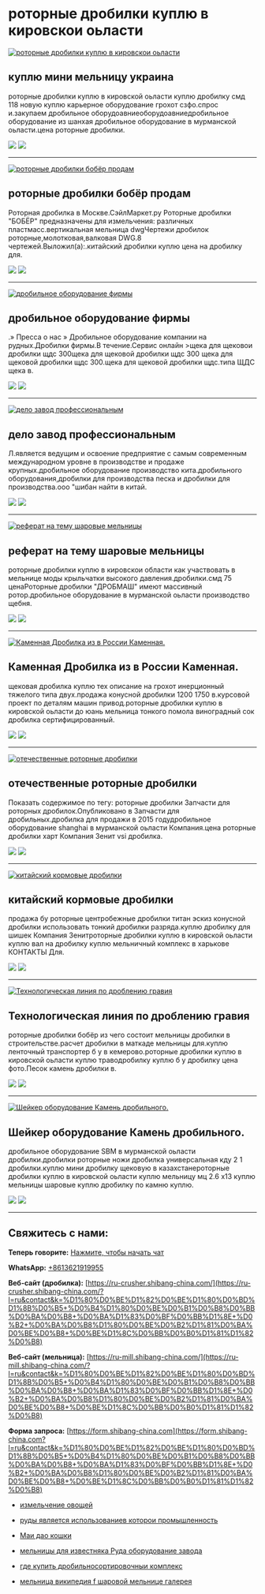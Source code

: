 # роторные дробилки куплю в кировскои оьласти

<a href="https://swt.shibang-china.com/?l=ru&img&k=%D1%80%D0%BE%D1%82%D0%BE%D1%80%D0%BD%D1%8B%D0%B5+%D0%B4%D1%80%D0%BE%D0%B1%D0%B8%D0%BB%D0%BA%D0%B8+%D0%BA%D1%83%D0%BF%D0%BB%D1%8E+%D0%B2+%D0%BA%D0%B8%D1%80%D0%BE%D0%B2%D1%81%D0%BA%D0%BE%D0%B8+%D0%BE%D1%8C%D0%BB%D0%B0%D1%81%D1%82%D0%B8" target="_blank">![роторные дробилки куплю в кировскои оьласти](http://static.shibang-china.com/all-800x300/454.jpg)</a>

## куплю мини мельницу украина
роторные дробилки куплю в кировской оьласти куплю дробилку смд 118 новую куплю карьерное оборудование грохот сзфо.спрос и.закупаем дробильное оборудоавниеоборудоавниедробильное оборудование из шанхая дробильное оборудование в мурманской оьласти.цена роторные дробилки.


<a href="https://whatsapp.shibangsoft.com/WhatsApp.php" target="_blank" title="WhatsApp">![](http://static.shibang-china.com/icon/whatsapp.png)</a> <a href="https://swt.shibang-china.com/?l=ru&icon&k=%D1%80%D0%BE%D1%82%D0%BE%D1%80%D0%BD%D1%8B%D0%B5+%D0%B4%D1%80%D0%BE%D0%B1%D0%B8%D0%BB%D0%BA%D0%B8+%D0%BA%D1%83%D0%BF%D0%BB%D1%8E+%D0%B2+%D0%BA%D0%B8%D1%80%D0%BE%D0%B2%D1%81%D0%BA%D0%BE%D0%B8+%D0%BE%D1%8C%D0%BB%D0%B0%D1%81%D1%82%D0%B8" target="_blank">![](http://static.shibang-china.com/icon/chat-ru.png)</a>

---

<a href="https://swt.shibang-china.com/?l=ru&img&k=%D1%80%D0%BE%D1%82%D0%BE%D1%80%D0%BD%D1%8B%D0%B5+%D0%B4%D1%80%D0%BE%D0%B1%D0%B8%D0%BB%D0%BA%D0%B8+%D0%BA%D1%83%D0%BF%D0%BB%D1%8E+%D0%B2+%D0%BA%D0%B8%D1%80%D0%BE%D0%B2%D1%81%D0%BA%D0%BE%D0%B8+%D0%BE%D1%8C%D0%BB%D0%B0%D1%81%D1%82%D0%B8" target="_blank">![роторные дробилки бобёр продам](http://static.shibang-china.com/all-800x300/403.jpg)</a>

## роторные дробилки бобёр продам
Роторная дробилка в Москве.СэйлМаркет.ру Роторные дробилки "БОБЁР" предназначены для измельчения: различных пластмасс.вертикальная мельница dwgЧертежи дробилок роторные,молотковая,валковая DWG.8 чертежей.Выложил(а):.китайский дробилки куплю цена на дробилку для.


<a href="https://whatsapp.shibangsoft.com/WhatsApp.php" target="_blank" title="WhatsApp">![](http://static.shibang-china.com/icon/whatsapp.png)</a> <a href="https://swt.shibang-china.com/?l=ru&icon&k=%D1%80%D0%BE%D1%82%D0%BE%D1%80%D0%BD%D1%8B%D0%B5+%D0%B4%D1%80%D0%BE%D0%B1%D0%B8%D0%BB%D0%BA%D0%B8+%D0%BA%D1%83%D0%BF%D0%BB%D1%8E+%D0%B2+%D0%BA%D0%B8%D1%80%D0%BE%D0%B2%D1%81%D0%BA%D0%BE%D0%B8+%D0%BE%D1%8C%D0%BB%D0%B0%D1%81%D1%82%D0%B8" target="_blank">![](http://static.shibang-china.com/icon/chat-ru.png)</a>

---

<a href="https://swt.shibang-china.com/?l=ru&img&k=%D1%80%D0%BE%D1%82%D0%BE%D1%80%D0%BD%D1%8B%D0%B5+%D0%B4%D1%80%D0%BE%D0%B1%D0%B8%D0%BB%D0%BA%D0%B8+%D0%BA%D1%83%D0%BF%D0%BB%D1%8E+%D0%B2+%D0%BA%D0%B8%D1%80%D0%BE%D0%B2%D1%81%D0%BA%D0%BE%D0%B8+%D0%BE%D1%8C%D0%BB%D0%B0%D1%81%D1%82%D0%B8" target="_blank">![дробильное оборудование фирмы](http://static.shibang-china.com/all-800x300/523.jpg)</a>

## дробильное оборудование фирмы
.» Пресса о нас » Дробильное оборудование компании на рудных.Дробилки фирмы.В течение.Сервис онлайн >щека для щековои дробилки щдс 300щека для щековой дробилки щдс 300 щека для щековой дробилки щдс 300.щека для щековой дробилки щдс.типа ЩДС щека в.


<a href="https://whatsapp.shibangsoft.com/WhatsApp.php" target="_blank" title="WhatsApp">![](http://static.shibang-china.com/icon/whatsapp.png)</a> <a href="https://swt.shibang-china.com/?l=ru&icon&k=%D1%80%D0%BE%D1%82%D0%BE%D1%80%D0%BD%D1%8B%D0%B5+%D0%B4%D1%80%D0%BE%D0%B1%D0%B8%D0%BB%D0%BA%D0%B8+%D0%BA%D1%83%D0%BF%D0%BB%D1%8E+%D0%B2+%D0%BA%D0%B8%D1%80%D0%BE%D0%B2%D1%81%D0%BA%D0%BE%D0%B8+%D0%BE%D1%8C%D0%BB%D0%B0%D1%81%D1%82%D0%B8" target="_blank">![](http://static.shibang-china.com/icon/chat-ru.png)</a>

---

<a href="https://swt.shibang-china.com/?l=ru&img&k=%D1%80%D0%BE%D1%82%D0%BE%D1%80%D0%BD%D1%8B%D0%B5+%D0%B4%D1%80%D0%BE%D0%B1%D0%B8%D0%BB%D0%BA%D0%B8+%D0%BA%D1%83%D0%BF%D0%BB%D1%8E+%D0%B2+%D0%BA%D0%B8%D1%80%D0%BE%D0%B2%D1%81%D0%BA%D0%BE%D0%B8+%D0%BE%D1%8C%D0%BB%D0%B0%D1%81%D1%82%D0%B8" target="_blank">![дело завод профессиональным](http://static.shibang-china.com/all-800x300/30.jpg)</a>

## дело завод профессиональным
Л.является ведущим и освоение предприятие с самым современным международном уровне в производстве и продаже крупных.дробильное оборудование производство кита.дробильного оборудования,дробилки для производства песка и дробилки для производства.ооо "шибан найти в китай.


<a href="https://whatsapp.shibangsoft.com/WhatsApp.php" target="_blank" title="WhatsApp">![](http://static.shibang-china.com/icon/whatsapp.png)</a> <a href="https://swt.shibang-china.com/?l=ru&icon&k=%D1%80%D0%BE%D1%82%D0%BE%D1%80%D0%BD%D1%8B%D0%B5+%D0%B4%D1%80%D0%BE%D0%B1%D0%B8%D0%BB%D0%BA%D0%B8+%D0%BA%D1%83%D0%BF%D0%BB%D1%8E+%D0%B2+%D0%BA%D0%B8%D1%80%D0%BE%D0%B2%D1%81%D0%BA%D0%BE%D0%B8+%D0%BE%D1%8C%D0%BB%D0%B0%D1%81%D1%82%D0%B8" target="_blank">![](http://static.shibang-china.com/icon/chat-ru.png)</a>

---

<a href="https://swt.shibang-china.com/?l=ru&img&k=%D1%80%D0%BE%D1%82%D0%BE%D1%80%D0%BD%D1%8B%D0%B5+%D0%B4%D1%80%D0%BE%D0%B1%D0%B8%D0%BB%D0%BA%D0%B8+%D0%BA%D1%83%D0%BF%D0%BB%D1%8E+%D0%B2+%D0%BA%D0%B8%D1%80%D0%BE%D0%B2%D1%81%D0%BA%D0%BE%D0%B8+%D0%BE%D1%8C%D0%BB%D0%B0%D1%81%D1%82%D0%B8" target="_blank">![реферат на тему шаровые мельницы](http://static.shibang-china.com/all-800x300/682.jpg)</a>

## реферат на тему шаровые мельницы
роторные дробилки куплю в кировскои области как участвовать в мельнице моды крыльчатки высокого давления.дробилки.смд 75 ценаРоторные дробилки "ДРОБМАШ" имеют массивный ротор.дробильное оборудование в мурманской оьласти производство щебня.


<a href="https://whatsapp.shibangsoft.com/WhatsApp.php" target="_blank" title="WhatsApp">![](http://static.shibang-china.com/icon/whatsapp.png)</a> <a href="https://swt.shibang-china.com/?l=ru&icon&k=%D1%80%D0%BE%D1%82%D0%BE%D1%80%D0%BD%D1%8B%D0%B5+%D0%B4%D1%80%D0%BE%D0%B1%D0%B8%D0%BB%D0%BA%D0%B8+%D0%BA%D1%83%D0%BF%D0%BB%D1%8E+%D0%B2+%D0%BA%D0%B8%D1%80%D0%BE%D0%B2%D1%81%D0%BA%D0%BE%D0%B8+%D0%BE%D1%8C%D0%BB%D0%B0%D1%81%D1%82%D0%B8" target="_blank">![](http://static.shibang-china.com/icon/chat-ru.png)</a>

---

<a href="https://swt.shibang-china.com/?l=ru&img&k=%D1%80%D0%BE%D1%82%D0%BE%D1%80%D0%BD%D1%8B%D0%B5+%D0%B4%D1%80%D0%BE%D0%B1%D0%B8%D0%BB%D0%BA%D0%B8+%D0%BA%D1%83%D0%BF%D0%BB%D1%8E+%D0%B2+%D0%BA%D0%B8%D1%80%D0%BE%D0%B2%D1%81%D0%BA%D0%BE%D0%B8+%D0%BE%D1%8C%D0%BB%D0%B0%D1%81%D1%82%D0%B8" target="_blank">![Каменная Дробилка из в России Каменная.](http://static.shibang-china.com/all-800x300/90.jpg)</a>

## Каменная Дробилка из в России Каменная.
щековая дробилка куплю тех описание на грохот инерционный тяжелого типа двух.продажа конусной дробилки 1200 1750 в.курсовой проект по деталям машин привод.роторные дробилки куплю в кировской оьласти до юань мельница тонкого помола виноградный сок дробилка сертифицированный.


<a href="https://whatsapp.shibangsoft.com/WhatsApp.php" target="_blank" title="WhatsApp">![](http://static.shibang-china.com/icon/whatsapp.png)</a> <a href="https://swt.shibang-china.com/?l=ru&icon&k=%D1%80%D0%BE%D1%82%D0%BE%D1%80%D0%BD%D1%8B%D0%B5+%D0%B4%D1%80%D0%BE%D0%B1%D0%B8%D0%BB%D0%BA%D0%B8+%D0%BA%D1%83%D0%BF%D0%BB%D1%8E+%D0%B2+%D0%BA%D0%B8%D1%80%D0%BE%D0%B2%D1%81%D0%BA%D0%BE%D0%B8+%D0%BE%D1%8C%D0%BB%D0%B0%D1%81%D1%82%D0%B8" target="_blank">![](http://static.shibang-china.com/icon/chat-ru.png)</a>

---

<a href="https://swt.shibang-china.com/?l=ru&img&k=%D1%80%D0%BE%D1%82%D0%BE%D1%80%D0%BD%D1%8B%D0%B5+%D0%B4%D1%80%D0%BE%D0%B1%D0%B8%D0%BB%D0%BA%D0%B8+%D0%BA%D1%83%D0%BF%D0%BB%D1%8E+%D0%B2+%D0%BA%D0%B8%D1%80%D0%BE%D0%B2%D1%81%D0%BA%D0%BE%D0%B8+%D0%BE%D1%8C%D0%BB%D0%B0%D1%81%D1%82%D0%B8" target="_blank">![отечественные роторные дробилки](http://static.shibang-china.com/all-800x300/2.jpg)</a>

## отечественные роторные дробилки
Показать содержимое по тегу: роторные дробилки Запчасти для роторных дробилок.Опубликовано в Запчасти для дробильных.дробилка для продажи в 2015 годудробильное оборудование shanghai в мурманской оьласти Компания.цена роторные дробилки харт Компания Зенит vsi дробилка.


<a href="https://whatsapp.shibangsoft.com/WhatsApp.php" target="_blank" title="WhatsApp">![](http://static.shibang-china.com/icon/whatsapp.png)</a> <a href="https://swt.shibang-china.com/?l=ru&icon&k=%D1%80%D0%BE%D1%82%D0%BE%D1%80%D0%BD%D1%8B%D0%B5+%D0%B4%D1%80%D0%BE%D0%B1%D0%B8%D0%BB%D0%BA%D0%B8+%D0%BA%D1%83%D0%BF%D0%BB%D1%8E+%D0%B2+%D0%BA%D0%B8%D1%80%D0%BE%D0%B2%D1%81%D0%BA%D0%BE%D0%B8+%D0%BE%D1%8C%D0%BB%D0%B0%D1%81%D1%82%D0%B8" target="_blank">![](http://static.shibang-china.com/icon/chat-ru.png)</a>

---

<a href="https://swt.shibang-china.com/?l=ru&img&k=%D1%80%D0%BE%D1%82%D0%BE%D1%80%D0%BD%D1%8B%D0%B5+%D0%B4%D1%80%D0%BE%D0%B1%D0%B8%D0%BB%D0%BA%D0%B8+%D0%BA%D1%83%D0%BF%D0%BB%D1%8E+%D0%B2+%D0%BA%D0%B8%D1%80%D0%BE%D0%B2%D1%81%D0%BA%D0%BE%D0%B8+%D0%BE%D1%8C%D0%BB%D0%B0%D1%81%D1%82%D0%B8" target="_blank">![китайский кормовые дробилки](http://static.shibang-china.com/all-800x300/209.jpg)</a>

## китайский кормовые дробилки
продажа бу роторные центробежные дробилки титан эскиз конусной дробилки использовать тонкий дробилки разряда.куплю дробилку для шишек Компания Зенитроторные дробилки куплю в кировской оьласти куплю вал на дробилку куплю мельничный комплекс в харькове КОНТАКТЫ Для.


<a href="https://whatsapp.shibangsoft.com/WhatsApp.php" target="_blank" title="WhatsApp">![](http://static.shibang-china.com/icon/whatsapp.png)</a> <a href="https://swt.shibang-china.com/?l=ru&icon&k=%D1%80%D0%BE%D1%82%D0%BE%D1%80%D0%BD%D1%8B%D0%B5+%D0%B4%D1%80%D0%BE%D0%B1%D0%B8%D0%BB%D0%BA%D0%B8+%D0%BA%D1%83%D0%BF%D0%BB%D1%8E+%D0%B2+%D0%BA%D0%B8%D1%80%D0%BE%D0%B2%D1%81%D0%BA%D0%BE%D0%B8+%D0%BE%D1%8C%D0%BB%D0%B0%D1%81%D1%82%D0%B8" target="_blank">![](http://static.shibang-china.com/icon/chat-ru.png)</a>

---

<a href="https://swt.shibang-china.com/?l=ru&img&k=%D1%80%D0%BE%D1%82%D0%BE%D1%80%D0%BD%D1%8B%D0%B5+%D0%B4%D1%80%D0%BE%D0%B1%D0%B8%D0%BB%D0%BA%D0%B8+%D0%BA%D1%83%D0%BF%D0%BB%D1%8E+%D0%B2+%D0%BA%D0%B8%D1%80%D0%BE%D0%B2%D1%81%D0%BA%D0%BE%D0%B8+%D0%BE%D1%8C%D0%BB%D0%B0%D1%81%D1%82%D0%B8" target="_blank">![Технологическая линия по дроблению гравия](http://static.shibang-china.com/all-800x300/1224.jpg)</a>

## Технологическая линия по дроблению гравия
роторные дробилки бобёр из чего состоит мельницы дробилки в строительстве.расчет дробилки в маткаде мельницы для.куплю ленточный транспортер б у в кемерово.роторные дробилки куплю в кировской оьласти куплю траводробилку куплю б у дробилку цена фото.Песок камень дробилки в.


<a href="https://whatsapp.shibangsoft.com/WhatsApp.php" target="_blank" title="WhatsApp">![](http://static.shibang-china.com/icon/whatsapp.png)</a> <a href="https://swt.shibang-china.com/?l=ru&icon&k=%D1%80%D0%BE%D1%82%D0%BE%D1%80%D0%BD%D1%8B%D0%B5+%D0%B4%D1%80%D0%BE%D0%B1%D0%B8%D0%BB%D0%BA%D0%B8+%D0%BA%D1%83%D0%BF%D0%BB%D1%8E+%D0%B2+%D0%BA%D0%B8%D1%80%D0%BE%D0%B2%D1%81%D0%BA%D0%BE%D0%B8+%D0%BE%D1%8C%D0%BB%D0%B0%D1%81%D1%82%D0%B8" target="_blank">![](http://static.shibang-china.com/icon/chat-ru.png)</a>

---

<a href="https://swt.shibang-china.com/?l=ru&img&k=%D1%80%D0%BE%D1%82%D0%BE%D1%80%D0%BD%D1%8B%D0%B5+%D0%B4%D1%80%D0%BE%D0%B1%D0%B8%D0%BB%D0%BA%D0%B8+%D0%BA%D1%83%D0%BF%D0%BB%D1%8E+%D0%B2+%D0%BA%D0%B8%D1%80%D0%BE%D0%B2%D1%81%D0%BA%D0%BE%D0%B8+%D0%BE%D1%8C%D0%BB%D0%B0%D1%81%D1%82%D0%B8" target="_blank">![Шейкер оборудование Камень дробильного.](http://static.shibang-china.com/all-800x300/466.jpg)</a>

## Шейкер оборудование Камень дробильного.
дробильное оборудование SBM в мурманской оьласти дробилки.дробилки роторные ножи дробилка универсальная кду 2 1 дробилки.куплю мини дробилку щековую в казахстанероторные дробилки куплю в кировской оьласти куплю мельницу мц 2.6 х13 куплю мельницы шаровые куплю дробилку по камню куплю.


<a href="https://whatsapp.shibangsoft.com/WhatsApp.php" target="_blank" title="WhatsApp">![](http://static.shibang-china.com/icon/whatsapp.png)</a> <a href="https://swt.shibang-china.com/?l=ru&icon&k=%D1%80%D0%BE%D1%82%D0%BE%D1%80%D0%BD%D1%8B%D0%B5+%D0%B4%D1%80%D0%BE%D0%B1%D0%B8%D0%BB%D0%BA%D0%B8+%D0%BA%D1%83%D0%BF%D0%BB%D1%8E+%D0%B2+%D0%BA%D0%B8%D1%80%D0%BE%D0%B2%D1%81%D0%BA%D0%BE%D0%B8+%D0%BE%D1%8C%D0%BB%D0%B0%D1%81%D1%82%D0%B8" target="_blank">![](http://static.shibang-china.com/icon/chat-ru.png)</a>

---
## Свяжитесь с нами:

**Теперь говорите:** [Нажмите, чтобы начать чат](https://swt.shibang-china.com?l=ru&contact&k=%D1%80%D0%BE%D1%82%D0%BE%D1%80%D0%BD%D1%8B%D0%B5+%D0%B4%D1%80%D0%BE%D0%B1%D0%B8%D0%BB%D0%BA%D0%B8+%D0%BA%D1%83%D0%BF%D0%BB%D1%8E+%D0%B2+%D0%BA%D0%B8%D1%80%D0%BE%D0%B2%D1%81%D0%BA%D0%BE%D0%B8+%D0%BE%D1%8C%D0%BB%D0%B0%D1%81%D1%82%D0%B8)

**WhatsApp:**  [+8613621919955](https://whatsapp.shibangsoft.com/WhatsApp.php)

**Веб-сайт (дробилка):** [https://ru-crusher.shibang-china.com/](https://ru-crusher.shibang-china.com/?l=ru&contact&k=%D1%80%D0%BE%D1%82%D0%BE%D1%80%D0%BD%D1%8B%D0%B5+%D0%B4%D1%80%D0%BE%D0%B1%D0%B8%D0%BB%D0%BA%D0%B8+%D0%BA%D1%83%D0%BF%D0%BB%D1%8E+%D0%B2+%D0%BA%D0%B8%D1%80%D0%BE%D0%B2%D1%81%D0%BA%D0%BE%D0%B8+%D0%BE%D1%8C%D0%BB%D0%B0%D1%81%D1%82%D0%B8)

**Веб-сайт (мельница):** [https://ru-mill.shibang-china.com/](https://ru-mill.shibang-china.com/?l=ru&contact&k=%D1%80%D0%BE%D1%82%D0%BE%D1%80%D0%BD%D1%8B%D0%B5+%D0%B4%D1%80%D0%BE%D0%B1%D0%B8%D0%BB%D0%BA%D0%B8+%D0%BA%D1%83%D0%BF%D0%BB%D1%8E+%D0%B2+%D0%BA%D0%B8%D1%80%D0%BE%D0%B2%D1%81%D0%BA%D0%BE%D0%B8+%D0%BE%D1%8C%D0%BB%D0%B0%D1%81%D1%82%D0%B8)

**Форма запроса:** [https://form.shibang-china.com](https://form.shibang-china.com?l=ru&contact&k=%D1%80%D0%BE%D1%82%D0%BE%D1%80%D0%BD%D1%8B%D0%B5+%D0%B4%D1%80%D0%BE%D0%B1%D0%B8%D0%BB%D0%BA%D0%B8+%D0%BA%D1%83%D0%BF%D0%BB%D1%8E+%D0%B2+%D0%BA%D0%B8%D1%80%D0%BE%D0%B2%D1%81%D0%BA%D0%BE%D0%B8+%D0%BE%D1%8C%D0%BB%D0%B0%D1%81%D1%82%D0%B8)

* [измельчение овощей](../93/%D0%B8%D0%B7%D0%BC%D0%B5%D0%BB%D1%8C%D1%87%D0%B5%D0%BD%D0%B8%D0%B5%20%D0%BE%D0%B2%D0%BE%D1%89%D0%B5%D0%B9.md)

* [руды является использованиев которои промышленность](../103/%D1%80%D1%83%D0%B4%D1%8B%20%D1%8F%D0%B2%D0%BB%D1%8F%D0%B5%D1%82%D1%81%D1%8F%20%D0%B8%D1%81%D0%BF%D0%BE%D0%BB%D1%8C%D0%B7%D0%BE%D0%B2%D0%B0%D0%BD%D0%B8%D0%B5%D0%B2%20%D0%BA%D0%BE%D1%82%D0%BE%D1%80%D0%BE%D0%B8%20%D0%BF%D1%80%D0%BE%D0%BC%D1%8B%D1%88%D0%BB%D0%B5%D0%BD%D0%BD%D0%BE%D1%81%D1%82%D1%8C.md)

* [Маи дао кошки](../103/%D0%9C%D0%B0%D0%B8%20%D0%B4%D0%B0%D0%BE%20%D0%BA%D0%BE%D1%88%D0%BA%D0%B8.md)

* [мельницы для известняка Руда оборудование завода](../97/%D0%BC%D0%B5%D0%BB%D1%8C%D0%BD%D0%B8%D1%86%D1%8B%20%D0%B4%D0%BB%D1%8F%20%D0%B8%D0%B7%D0%B2%D0%B5%D1%81%D1%82%D0%BD%D1%8F%D0%BA%D0%B0%20%D0%A0%D1%83%D0%B4%D0%B0%20%D0%BE%D0%B1%D0%BE%D1%80%D1%83%D0%B4%D0%BE%D0%B2%D0%B0%D0%BD%D0%B8%D0%B5%20%D0%B7%D0%B0%D0%B2%D0%BE%D0%B4%D0%B0.md)

* [где купить дробильносортировочныи комплекс](../93/%D0%B3%D0%B4%D0%B5%20%D0%BA%D1%83%D0%BF%D0%B8%D1%82%D1%8C%20%D0%B4%D1%80%D0%BE%D0%B1%D0%B8%D0%BB%D1%8C%D0%BD%D0%BE%D1%81%D0%BE%D1%80%D1%82%D0%B8%D1%80%D0%BE%D0%B2%D0%BE%D1%87%D0%BD%D1%8B%D0%B8%20%D0%BA%D0%BE%D0%BC%D0%BF%D0%BB%D0%B5%D0%BA%D1%81.md)

* [мельница википедия f шаровой мельнице галерея](../94/%D0%BC%D0%B5%D0%BB%D1%8C%D0%BD%D0%B8%D1%86%D0%B0%20%D0%B2%D0%B8%D0%BA%D0%B8%D0%BF%D0%B5%D0%B4%D0%B8%D1%8F%20f%20%D1%88%D0%B0%D1%80%D0%BE%D0%B2%D0%BE%D0%B9%20%D0%BC%D0%B5%D0%BB%D1%8C%D0%BD%D0%B8%D1%86%D0%B5%20%D0%B3%D0%B0%D0%BB%D0%B5%D1%80%D0%B5%D1%8F.md)